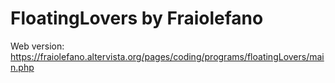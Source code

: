 # FloatingLovers by Fraiolefano

Web version: https://fraiolefano.altervista.org/pages/coding/programs/floatingLovers/main.php
